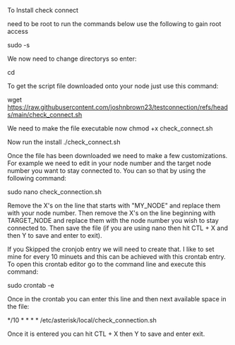 To Install check connect

need to be root to run the commands below use the following to gain root access

sudo -s

We now need to change directorys so enter:

cd

To get the script file downloaded onto your node just use this command:

wget https://raw.githubusercontent.com/joshnbrown23/testconnection/refs/heads/main/check_connect.sh    

We need to make the file executable now
chmod +x check_connect.sh

Now run the install
./check_connect.sh

Once the file has been downloaded we need to make a few customizations. For example we need to edit in your node number and the target node number you want to stay connected to. You can so that by using the following command:

sudo nano check_connection.sh

Remove the X's on the line that starts with "MY_NODE" and replace them with your node number. Then remove the X's on the line beginning with TARGET_NODE and replace them with the node number you wish to stay connected to.
Then save the file (if you are using nano then hit CTL + X and then Y to save and enter to exit).


If  you Skipped the cronjob entry we will need to create that.
I like to set mine for every 10 minuets and this can be achieved with this crontab entry. 
To open this crontab editor go to the command line and execute this command:

sudo crontab -e

Once in the crontab you can enter this line and then next available space in the file:

*/10 * * * * /etc/asterisk/local/check_connection.sh

Once it is entered you can hit CTL + X then Y to save and enter exit.
